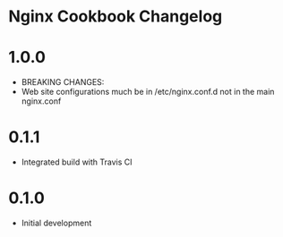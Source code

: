 # Nginx Cookbook Changelog

# 1.0.0

- BREAKING CHANGES:
- Web site configurations much be in /etc/nginx.conf.d not in the main nginx.conf

# 0.1.1

- Integrated build with Travis CI

# 0.1.0

- Initial development
